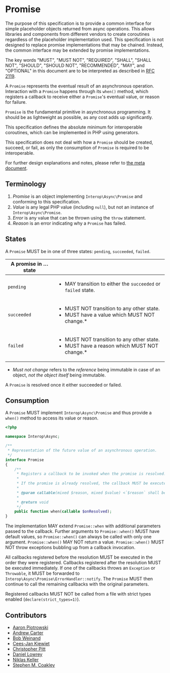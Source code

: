 # Promise

The purpose of this specification is to provide a common interface for simple placeholder objects returned from async operations. This allows libraries and components from different vendors to create coroutines regardless of the placeholder implementation used. This specification is not designed to replace promise implementations that may be chained. Instead, the common interface may be extended by promise implementations.

The key words "MUST", "MUST NOT", "REQUIRED", "SHALL", "SHALL NOT", "SHOULD",
"SHOULD NOT", "RECOMMENDED", "MAY", and "OPTIONAL" in this document are to be
interpreted as described in [RFC 2119][].

A `Promise` represents the eventual result of an asynchronous operation. Interaction with a `Promise` happens through its `when()` method, which registers a callback to receive either a `Promise`'s eventual value, or reason for failure.

`Promise` is the fundamental primitive in asynchronous programming. It should be as lightweight as possible, as any cost adds up significantly.

This specification defines the absolute minimum for interoperable coroutines, which can be implemented in PHP using generators.

This specification does not deal with how a `Promise` should be created, succeed, or fail, as only the consumption of `Promise` is required to be interoperable.

For further design explanations and notes, please refer to [the meta document](META.md).

## Terminology

1. _Promise_ is an object implementing `Interop\Async\Promise` and conforming to this specification.
2. _Value_ is any legal PHP value (including `null`), but not an instance of `Interop\Async\Promise`.
3. _Error_ is any value that can be thrown using the `throw` statement.
4. _Reason_ is an error indicating why a `Promise` has failed.

## States

A `Promise` MUST be in one of three states: `pending`, `succeeded`, `failed`.

| A promise in … state | &nbsp; |
|----------------------|--------|
|`pending`  | <ul><li>MAY transition to either the `succeeded` or `failed` state.</li></ul>                                |
|`succeeded`| <ul><li>MUST NOT transition to any other state.</li><li>MUST have a value which MUST NOT change.*</li></ul>  |
|`failed`   | <ul><li>MUST NOT transition to any other state.</li><li>MUST have a reason which MUST NOT change.*</li></ul> |

* _Must not change_ refers to the _reference_ being immutable in case of an object, _not the object itself_ being immutable.

A `Promise` is resolved once it either succeeded or failed.

## Consumption

A `Promise` MUST implement `Interop\Async\Promise` and thus provide a `when()` method to access its value or reason.

```php
<?php

namespace Interop\Async;

/**
 * Representation of the future value of an asynchronous operation.
 */
interface Promise
{
    /**
     * Registers a callback to be invoked when the promise is resolved.
     *
     * If the promise is already resolved, the callback MUST be executed immediately.
     *
     * @param callable(mixed $reason, mixed $value) <`$reason` shall be `null` on success, `$value` shall be `null` on failure>
     *
     * @return void
     */
    public function when(callable $onResolved);
}
```

The implementation MAY extend `Promise::when` with additional parameters passed to the callback. Further arguments to `Promise::when()` MUST have default values, so `Promise::when()` can always be called with only one argument. `Promise::when()` MAY NOT return a value. `Promise::when()` MUST NOT throw exceptions bubbling up from a callback invocation.

All callbacks registered before the resolution MUST be executed in the order they were registered. Callbacks registered after the resolution MUST be executed immediately. If one of the callbacks throws an `Exception` or `Throwable`, it MUST be forwarded to `Interop\Async\Promise\ErrorHandler::notify`. The `Promise` MUST then continue to call the remaining callbacks with the original parameters.

Registered callbacks MUST NOT be called from a file with strict types enabled (`declare(strict_types=1)`).

## Contributors

* [Aaron Piotrowski](https://github.com/trowski)
* [Andrew Carter](https://github.com/AndrewCarterUK)
* [Bob Weinand](https://github.com/bwoebi)
* [Cees-Jan Kiewiet](https://github.com/WyriHaximus)
* [Christopher Pitt](https://github.com/assertchris)
* [Daniel Lowrey](https://github.com/rdlowrey)
* [Niklas Keller](https://github.com/kelunik)
* [Stephen M. Coakley](https://github.com/coderstephen)

[RFC 2119]: http://tools.ietf.org/html/rfc2119
